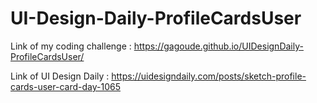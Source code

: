 # UI-Design-Daily-ProfileCardsUser

Link of my coding challenge : https://gagoude.github.io/UIDesignDaily-ProfileCardsUser/

Link of UI Design Daily : https://uidesigndaily.com/posts/sketch-profile-cards-user-card-day-1065
